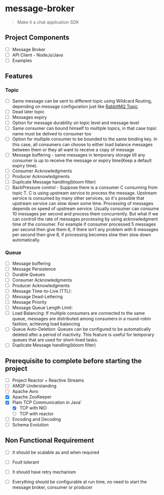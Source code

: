# message-broker
> Make it a chat application SDK
> 
## Project Components 
- [ ] Message Broker
- [ ] API Client - NodeJs/Java
- [ ] Examples

## Features
### Topic 
- [ ] Same message can be sent to different topic using Wildcard Routing, depending on message configuration just like [RabbitMQ Topic](https://www.rabbitmq.com/tutorials/tutorial-five-python.html)
- [ ] Dead later topic
- [ ] Messages expiry
- [ ] Option for message durability on topic level and message level
- [ ] Same consumer can bound himself to multiple topics, in that case topic name must be delived to consumer too
- [ ] Option for multiple consumer to be bounded to the same binding key. In this case, all consumers can choose to either load balance messages between them or they all want to receive a copy of message
- [ ] Message buffering - same messages in temporary storage till any consumer is up to receive the message or expiry time(Keep a default expiry time). 
- [ ] Consumer Acknowledgments
- [ ] Producer Acknowledgments
- [ ] Duplicate Message handling(bloom filter)
- [ ] BackPressure control - Suppose there is a consumer C consuming from topic T. C is using upstream service to process the message. Upstream service is consumed by many other services, so it's possible that upstream service can slow down some time. Processing of messages depends on speed of upstream service. Usually consumer can consume 10 messages per second and process them concurrently. But what if we can controll the rate of messages processing by using acknowledgment time of the consumer. For example if consumer processed 5 messages per second then give them 6, if there isn’t any problem with 6 messages per second then give 8, if processing becomes slow then slow down automatically.
### Queue
- [ ] Message buffering
- [ ] Message Persistence
- [ ] Durable Queues
- [ ] Consumer Acknowledgments
- [ ] Producer Acknowledgments
- [ ] Message Time-to-Live (TTL):
- [ ] Message Dead-Lettering
- [ ] Message Priority
- [ ] Message Queue Length Limit:
- [ ] Load Balancing: If multiple consumers are connected to the same queue, messages are distributed among consumers in a round-robin fashion, achieving load balancing
- [ ] Queue Auto-Deletion: Queues can be configured to be automatically deleted after a period of inactivity. This feature is useful for temporary queues that are used for short-lived tasks.
- [ ] Duplicate Message handling(bloom filter)

## Prerequisite to complete before starting the project
- [ ] Project Reactor + Reactive Streams
- [ ] AMQP Understanding
- [ ] Apache Avro
- [x] Apache ZooKeeper
- [x] Plain TCP Communication in Java'
     - [x] TCP with NIO
     - [ ] TCP with reactor
- [ ] Encoding and Decoding 
- [ ] Schema Evolution

## Non Functional Requirement 
- [ ] It should be scalable as and when required
- [ ] Foult tolerant
- [ ] It should have retry mechanism
- [ ] Everything should be configurable at run time, no need to start the message broker, consumer or producer

